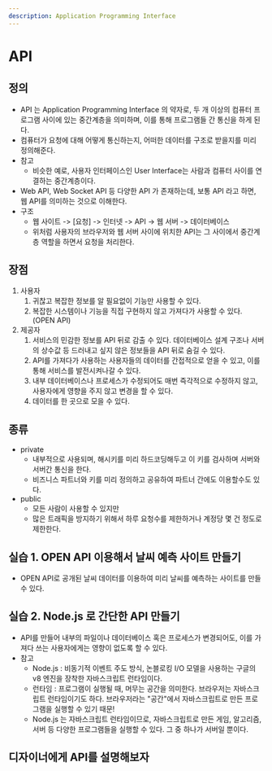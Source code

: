 ```yaml
---
description: Application Programming Interface
---
```


# API

## 정의

* API 는 Application Programming Interface 의 약자로, 두 개 이상의 컴퓨터 프로그램 사이에 있는 중간계층을 의미하며, 이를 통해 프로그램들 간 통신을 하게 된다.&#x20;
* 컴퓨터가 요청에 대해 어떻게 통신하는지, 어떠한 데이터를 구조로 받을지를 미리 정의해준다.&#x20;
* 참고
  * 비슷한 예로, 사용자 인터페이스인 User Interface는 사람과 컴퓨터 사이를 연결하는 중간계층이다.&#x20;
* Web API, Web Socket API 등 다양한 API 가 존재하는데, 보통 API 라고 하면, 웹 API를 의미하는 것으로 이해한다.&#x20;
* 구조
  * 웹 사이트 -> \[요청] -> 인터넷 -> API -> 웹 서버 -> 데이터베이스
  * 위처럼 사용자의 브라우저와 웹 서버 사이에 위치한 API는 그 사이에서 중간계층 역할을 하면서 요청을 처리한다. &#x20;

## 장점

1. 사용자&#x20;
   1. 귀찮고 복잡한 정보를 알 필요없이 기능만 사용할 수 있다.&#x20;
   2. 복잡한 시스템이나 기능을 직접 구현하지 않고 가져다가 사용할 수 있다. (OPEN API)
2. 제공자&#x20;
   1. 서비스의 민감한 정보를 API 뒤로 감출 수 있다. 데이터베이스 설계 구조나 서버의 상수값 등 드러내고 싶지 않은 정보들을 API 뒤로 숨길 수 있다.&#x20;
   2. API를 가져다가 사용하는 사용자들의 데이터를 간접적으로 얻을 수 있고, 이를 통해 서비스를 발전시켜나갈 수 있다.&#x20;
   3. 내부 데이터베이스나 프로세스가 수정되어도 매번 즉각적으로 수정하지 않고, 사용자에게 영향을 주지 않고 변경을 할 수 있다.&#x20;
   4. 데이터를 한 곳으로 모을 수 있다.&#x20;

## 종류

* private
  * 내부적으로 사용되며, 해시키를 미리 하드코딩해두고 이 키를 검사하며 서버와 서버간 통신을 한다.&#x20;
  * 비즈니스 파트너와 키를 미리 정의하고 공유하여 파트너 간에도 이용할수도 있다.
* public&#x20;
  * 모든 사람이 사용할 수 있지만&#x20;
  * 많은 트래픽을 방지하기 위해서 하루 요청수를 제한하거나 계정당 몇 건 정도로 제한한다.&#x20;

## 실습 1. OPEN API 이용해서 날씨 예측 사이트 만들기

* OPEN API로 공개된 날씨 데이터를 이용하여 미리 날씨를 예측하는 사이트를 만들 수 있다.&#x20;

## 실습 2. Node.js 로 간단한 API 만들기

* API를 만들어 내부의 파일이나 데이터베이스 혹은 프로세스가 변경되어도, 이를 가져다 쓰는 사용자에게는 영향이 없도록 할 수 있다.&#x20;
* 참고
  * Node.js : 비동기적 이벤트 주도 방식, 논블로킹 I/O 모델을 사용하는 구글의 v8 엔진을 장착한 자바스크립트 런타임이다.&#x20;
  * 런타임 : 프로그램이 실행될 때, 머무는 공간을 의미한다. 브라우저는 자바스크립트 런타임이기도 하다. 브라우저라는 "공간"에서 자바스크립트로 만든 프로그램을 실행할 수 있기 때문!&#x20;
  * Node.js 는 자바스크립트 런타임이므로, 자바스크립트로 만든 게임, 알고리즘, 서버 등 다양한 프로그램들을 실행할 수 있다. 그 중 하나가 서버일 뿐이다.&#x20;

## 디자이너에게 API를 설명해보자&#x20;




